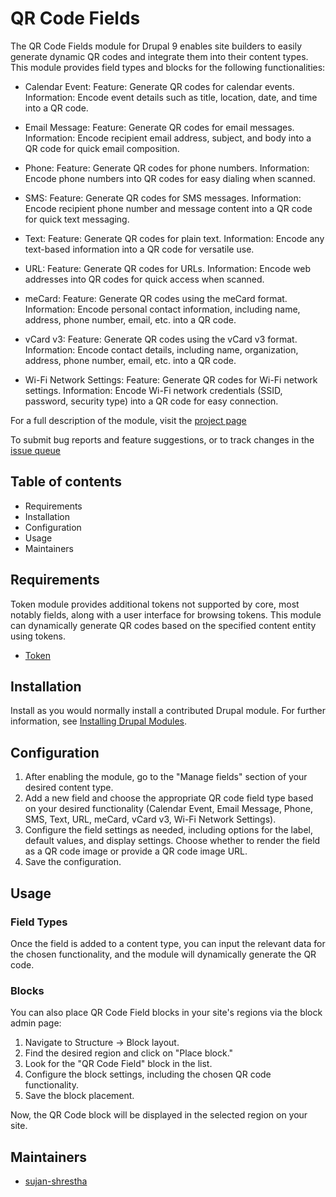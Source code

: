 # QR Code Fields

The QR Code Fields module for Drupal 9 enables site builders to easily generate
dynamic QR codes and integrate them into their content types. This module
provides field types and blocks for the following functionalities:

- Calendar Event:
  Feature: Generate QR codes for calendar events.
  Information: Encode event details such as title, location, date, and time into
  a QR code.

- Email Message:
  Feature: Generate QR codes for email messages.
  Information: Encode recipient email address, subject, and body into a QR code
  for quick email composition.

- Phone:
  Feature: Generate QR codes for phone numbers.
  Information: Encode phone numbers into QR codes for easy dialing when scanned.

- SMS:
  Feature: Generate QR codes for SMS messages.
  Information: Encode recipient phone number and message content into a QR code
  for quick text messaging.

- Text:
  Feature: Generate QR codes for plain text.
  Information: Encode any text-based information into a QR code for versatile
  use.

- URL:
  Feature: Generate QR codes for URLs.
  Information: Encode web addresses into QR codes for quick access when scanned.

- meCard:
  Feature: Generate QR codes using the meCard format.
  Information: Encode personal contact information, including name, address,
  phone number, email, etc. into a QR code.

- vCard v3:
  Feature: Generate QR codes using the vCard v3 format.
  Information: Encode contact details, including name, organization, address,
  phone number, email, etc. into a QR code.

- Wi-Fi Network Settings:
  Feature: Generate QR codes for Wi-Fi network settings.
  Information: Encode Wi-Fi network credentials (SSID, password, security type)
  into a QR code for easy connection.

For a full description of the module, visit the
[project page](https://www.drupal.org/project/qrcode_fields)

To submit bug reports and feature suggestions, or to track changes in the
[issue queue](https://www.drupal.org/project/issues/qrcode_fields)


## Table of contents

 - Requirements
 - Installation
 - Configuration
 - Usage
 - Maintainers


## Requirements

Token module provides additional tokens not supported by core, most notably
fields, along with a user interface for browsing tokens. This module can
dynamically generate QR codes based on the specified content entity using
tokens.

- [Token](https://www.drupal.org/project/token)


## Installation

Install as you would normally install a contributed Drupal module. For further
information, see [Installing Drupal Modules](https://www.drupal.org/docs/extending-drupal/installing-drupal-modules).


## Configuration

1. After enabling the module, go to the "Manage fields" section of your desired
   content type.
2. Add a new field and choose the appropriate QR code field type based on your
   desired functionality (Calendar Event, Email Message, Phone, SMS, Text, URL,
   meCard, vCard v3,  Wi-Fi Network Settings).
3. Configure the field settings as needed, including options for the label,
   default values, and display settings. Choose whether to render the field as
   a QR code image or provide a QR code image URL.
4. Save the configuration.


## Usage

### Field Types

Once the field is added to a content type, you can input the relevant data for
the chosen functionality, and the module will dynamically generate the QR code.

### Blocks

You can also place QR Code Field blocks in your site's regions via the block
admin page:

1. Navigate to Structure -> Block layout.
2. Find the desired region and click on "Place block."
3. Look for the "QR Code Field" block in the list.
4. Configure the block settings, including the chosen QR code functionality.
5. Save the block placement.

Now, the QR Code block will be displayed in the selected region on your site.


## Maintainers

- [sujan-shrestha](https://www.drupal.org/u/sujan-shrestha)

